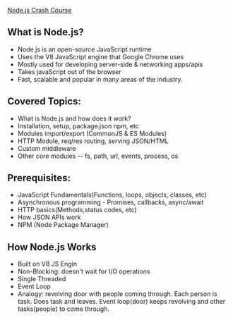 [Node.js Crash Course](https:**www.youtube.com/watch?v=32M1al-Y6Ag)

## What is Node.js?

- Node.js is an open-source JavaScript runtime
- Uses the V8 JavaScript engine that Google Chrome uses
- Mostly used for developing server-side & networking apps/apis
- Takes javaScript out of the browser
- Fast, scalable and popular in many areas of the industry.

## Covered Topics:

- What is Node.js and how does it work?
- Installation, setup, package.json npm, etc
- Modules import/export (CommonJS & ES Modules)
- HTTP Module, req/res routing, serving JSON/HTML
- Custom middleware
- Other core modules -- fs, path, url, events, process, os

## Prerequisites:

- JavaScript Fundamentals(Functions, loops, objects, classes, etc)
- Asynchronous programming - Promises, callbacks, async/await
- HTTP basics(Methods,status codes, etc)
- How JSON APIs work
- NPM (Node Package Manager)

## How Node.js Works

- Built on V8 JS Engin
- Non-Blocking: doesn't wait for I/O operations
- Single Threaded
- Event Loop
- Analogy: revolving door with people coming through. Each person is task. Does task and leaves. Event loop(door) keeps revolving and other tasks(people) to come through.
